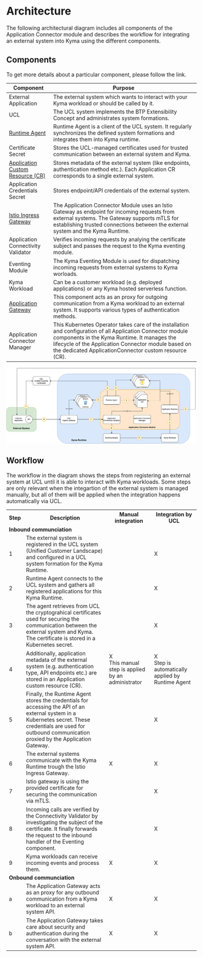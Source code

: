 
# Architecture

The following architectural diagram includes all components of the Application Connector module and describes the workflow for integrating an external system into Kyma using the different components.


## Components

To get more details about a particular component, please follow the link.

|Component|Purpose|
|--|--|
|External Application|The external system which wants to interact with your Kyma workload or should be called by it.|
|UCL|The UCL system implements the BTP Extensibility Concept and administrates system formations.|
|[Runtime Agent](./technical-reference/runtime-agent/README.md)|Runtime Agent is a client of the UCL system. It regularly synchronizes the defined system formations and integrates them into Kyma runtime.|
|Certificate Secret|Stores the UCL-managed certificates used for trusted communication between an external system and Kyma.|
|[Application Custom Resource (CR)](./resources/04-10-application.md)|Stores metadata of the external system (like endpoints, authentication method etc.). Each Application CR corresponds to a single external system.|
|Application Credentials Secret|Stores endpoint/API credentials of the external system.|
|[Istio Ingress Gateway](./technical-reference/02-10-istio-gateway.md)|The Application Connector Module uses an Istio Gateway as endpoint for incoming requests from external systems. The Gateway supports mTLS for establishing trusted connections between the external system and the Kyma Runtime.|
|Application Connectivity Validator|Verifies incoming requests by analying the certificate subject and passes the request to the Kyma eventing module.|
|Eventing Module|The Kyma Eventing Module is used for dispatching incoming requests from external systems to Kyma worloads.|
|Kyma Workload|Can be a customer workload (e.g. deployed applications) or any Kyma hosted serverless function.|
|[Application Gateway](./technical-reference/02-20-application-gateway.md)|This component acts as an proxy for outgoing communication from a Kyma workload to an external system. It supports various types of authentication methods.|
|Application Connector Manager|This Kubernetes Operator takes care of the installation and configuration of all Application Connector module components in the Kyma Runtime. It manages the lifecycle of the Application Connector module based on the dedicated ApplicationConnector custom resource (CR).|


![Application Connector Architecture](./assets/ac-architecture.png)


## Workflow

The workflow in the diagram shows the steps from registering an external system at UCL until it is able to interact with Kyma workloads. Some steps are only relevant when the integartion of the external system is managed manually, but all of them will be applied when the integration happens automatically via UCL.

<table>
    <tr>
        <th>Step</th>
        <th>Description</th>
        <th>Manual integration</th>
        <th>Integration by UCL</th>
    </tr>
    <tr>
        <td colspan="4"><strong>Inbound communciation</strong></td>
    </tr>
    <tr>
        <td>1</td>
        <td>The external system is registered in the UCL system (Unified Customer Landscape) and configured in a UCL system formation for the Kyma Runtime.</td>
        <td></td>
        <td>X</td>
    </tr>
    <tr>
        <td>2</td>
        <td>Runtime Agent connects to the UCL system and gathers all registered applications for this Kyma Runtime.</td>
        <td></td>
        <td>X</td>
    </tr>
    <tr>
        <td>3</td>
        <td>The agent retrieves from UCL the cryptograhical certificates used for securing the communication between the external system and Kyma. The certificate is stored in a Kubernetes secret.</td>
        <td></td>
        <td>X</td>
    </tr>
    <tr>
        <td>4</td>
        <td>Additionally, application metadata of the external system (e.g. authentication type, API endpoints etc.) are stored in an Application custom resource (CR).</td>
        <td>X<br/>This manual step is applied by an administrator</td>
        <td>X<br/>Step is automatically applied by Runtime Agent</td>
    </tr>
    <tr>
        <td>5</td>
        <td>Finally, the Runtime Agent stores the credentials for accessing the API of an external system in a Kubernetes secret.
These credentials are used for outbound communication proxied by the Application Gateway.</td>
        <td></td>
        <td>X</td>
    </tr>
    <tr>
        <td>6</td>
        <td>The external systems communicate with the Kyma Runtime trough the Istio Ingress Gateway.</td>
        <td>X</td>
        <td>X</td>
    </tr>
    <tr>
        <td>7</td>
        <td>Istio gateway is using the provided certificate for securing the communication via mTLS.</td>
        <td></td>
        <td>X</td>
    </tr>
    <tr>
        <td>8</td>
        <td>Incoming calls are verified by the Connectivity Validator by investigating the subject of the certificate. It finally forwards the request to the inbound handler of the Eventing component.</td>
        <td></td>
        <td>X</td>
    </tr>
    <tr>
        <td>9</td>
        <td>Kyma workloads can receive incoming events and process them.</td>
        <td>X</td>
        <td>X</td>
    </tr>
    <tr>
        <td colspan="4"><strong>Onbound communciation</strong></td>
    </tr>
    <tr>
        <td>a</td>
        <td>The Application Gateway acts as an proxy for any outbound communication from a Kyma workload to an external system API.</td>
        <td>X</td>
        <td>X</td>
    </tr>
    <tr>
        <td>b</td>
        <td>The Application Gateway takes care about security and authentication during the conversation with the external system API.</td>
        <td>X</td>
        <td>X</td>
    </tr>
</table>

